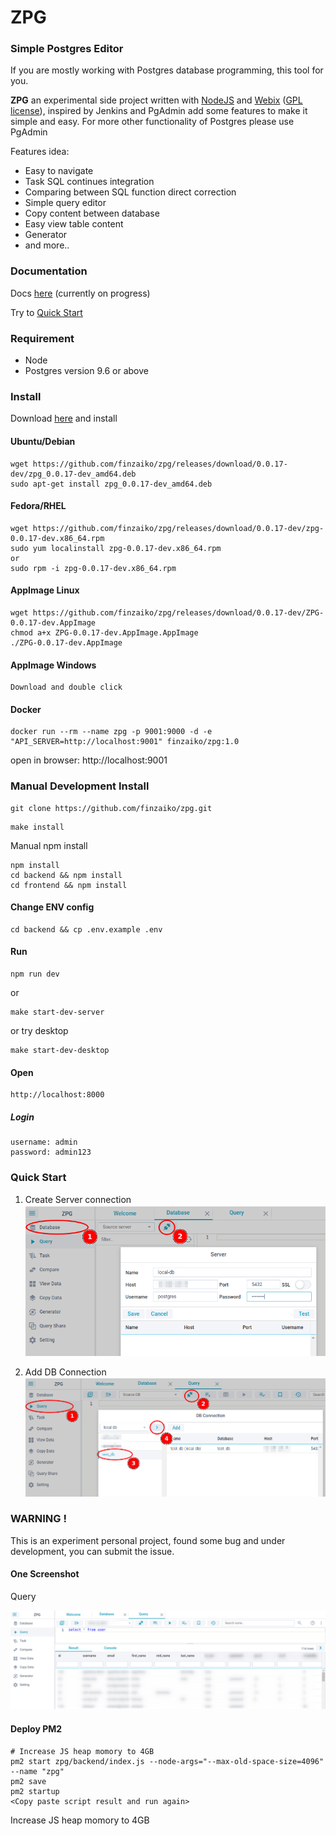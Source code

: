 # ZPG

### Simple Postgres Editor

If you are mostly working with Postgres database programming, this tool for you.

**ZPG** an experimental side project written with [NodeJS](https://nodejs.org) and [Webix](https://webix.com) ([GPL license](https://www.npmjs.com/package/webix)), inspired by Jenkins and PgAdmin add some features to make it simple and easy.
For more other functionality of Postgres please use PgAdmin

Features idea:

- Easy to navigate
- Task SQL continues integration
- Comparing between SQL function direct correction
- Simple query editor
- Copy content between database
- Easy view table content
- Generator
- and more..

### Documentation

Docs [here](https://finzaiko.github.io/zpg) (currently on progress)

Try to [Quick Start](#quick_start)

### Requirement

- Node
- Postgres version 9.6 or above


### Install

Download [here](https://github.com/finzaiko/zpg/releases/tag/0.0.17-dev) and install

#### Ubuntu/Debian
```shell
wget https://github.com/finzaiko/zpg/releases/download/0.0.17-dev/zpg_0.0.17-dev_amd64.deb
sudo apt-get install zpg_0.0.17-dev_amd64.deb
```

#### Fedora/RHEL
```shell
wget https://github.com/finzaiko/zpg/releases/download/0.0.17-dev/zpg-0.0.17-dev.x86_64.rpm
sudo yum localinstall zpg-0.0.17-dev.x86_64.rpm
or
sudo rpm -i zpg-0.0.17-dev.x86_64.rpm
```

#### AppImage Linux
```shell
wget https://github.com/finzaiko/zpg/releases/download/0.0.17-dev/ZPG-0.0.17-dev.AppImage
chmod a+x ZPG-0.0.17-dev.AppImage.AppImage
./ZPG-0.0.17-dev.AppImage
```

#### AppImage Windows
```shell
Download and double click
```

#### Docker
```
docker run --rm --name zpg -p 9001:9000 -d -e "API_SERVER=http://localhost:9001" finzaiko/zpg:1.0
```
open in browser: http://localhost:9001

### Manual Development Install

```
git clone https://github.com/finzaiko/zpg.git
```

```
make install
```
Manual npm install
```
npm install
cd backend && npm install
cd frontend && npm install
```

#### Change ENV config

```
cd backend && cp .env.example .env
```

#### Run

```
npm run dev
```
or
```
make start-dev-server
```

or try desktop

```
make start-dev-desktop
```

#### Open

```
http://localhost:8000
```

##### Login

```
username: admin
password: admin123
```


### <span id="quick_start">Quick Start<span>

1. Create Server connection
![query](assets-demo/zpg_db_server_conn.png)

2. Add DB Connection
![query](assets-demo/zpg_query_db_conn.png)


### WARNING !

This is an experiment personal project, found some bug and under development, you can submit the issue.

#### One Screenshot

Query

![query](assets-demo/zpg_query.png)


#### Deploy PM2

```
# Increase JS heap momory to 4GB
pm2 start zpg/backend/index.js --node-args="--max-old-space-size=4096" --name "zpg"
pm2 save
pm2 startup
<Copy paste script result and run again>

```
Increase JS heap momory to 4GB